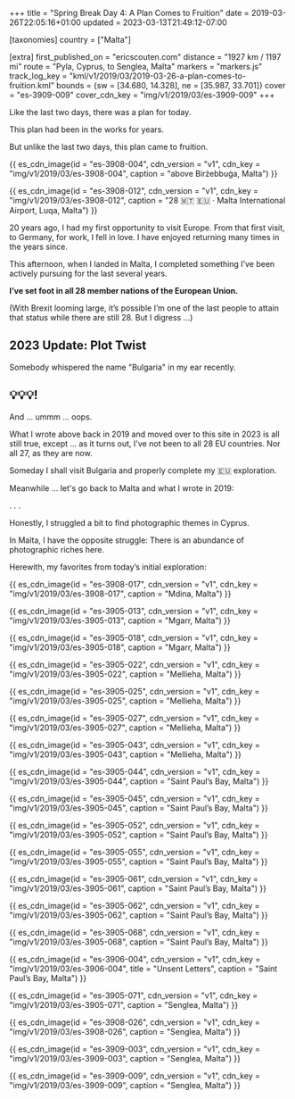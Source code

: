 +++
title = "Spring Break Day 4: A Plan Comes to Fruition"
date = 2019-03-26T22:05:16+01:00
updated = 2023-03-13T21:49:12-07:00

[taxonomies]
country = ["Malta"]

[extra]
first_published_on = "ericscouten.com"
distance = "1927 km / 1197 mi"
route = "Pyla, Cyprus, to Senglea, Malta"
markers = "markers.js"
track_log_key = "kml/v1/2019/03/2019-03-26-a-plan-comes-to-fruition.kml"
bounds = {sw = [34.680, 14.328], ne = [35.987, 33.701]}
cover = "es-3909-009"
cover_cdn_key = "img/v1/2019/03/es-3909-009"
+++

Like the last two days, there was a plan for today.

<!-- more -->

This plan had been in the works for years.

But unlike the last two days, this plan came to fruition.

{{ es_cdn_image(id = "es-3908-004", cdn_version = "v1", cdn_key = "img/v1/2019/03/es-3908-004", caption = "above Birżebbuġa, Malta") }}

{{ es_cdn_image(id = "es-3908-012", cdn_version = "v1", cdn_key = "img/v1/2019/03/es-3908-012", caption = "28 🇲🇹 🇪🇺 · Malta International Airport, Luqa, Malta") }}

20 years ago, I had my first opportunity to visit Europe. From that first visit, to Germany, for work, I fell in love. I have enjoyed returning many times in the years since.

This afternoon, when I landed in Malta, I completed something I’ve been actively pursuing for the last several years.

**I’ve set foot in all 28 member nations of the European Union.**

(With Brexit looming large, it’s possible I’m one of the last people to attain that status while there are still 28. But I digress ...)

## 2023 Update: Plot Twist

Somebody whispered the name "Bulgaria" in my ear recently.

## 💡💡💡!

And ... ummm ... oops.

What I wrote above back in 2019 and moved over to this site in 2023 is all still true, except ... as it turns out, I've not been to all 28 EU countries. Nor all 27, as they are now.

Someday I shall visit Bulgaria and properly complete my 🇪🇺 exploration.

Meanwhile ... let's go back to Malta and what I wrote in 2019:

. . .

Honestly, I struggled a bit to find photographic themes in Cyprus.

In Malta, I have the opposite struggle: There is an abundance of photographic riches here.

Herewith, my favorites from today’s initial exploration:

{{ es_cdn_image(id = "es-3908-017", cdn_version = "v1", cdn_key = "img/v1/2019/03/es-3908-017", caption = "Mdina, Malta") }}

{{ es_cdn_image(id = "es-3905-013", cdn_version = "v1", cdn_key = "img/v1/2019/03/es-3905-013", caption = "Mgarr, Malta") }}

{{ es_cdn_image(id = "es-3905-018", cdn_version = "v1", cdn_key = "img/v1/2019/03/es-3905-018", caption = "Mgarr, Malta") }}

{{ es_cdn_image(id = "es-3905-022", cdn_version = "v1", cdn_key = "img/v1/2019/03/es-3905-022", caption = "Mellieha, Malta") }}

{{ es_cdn_image(id = "es-3905-025", cdn_version = "v1", cdn_key = "img/v1/2019/03/es-3905-025", caption = "Mellieha, Malta") }}

{{ es_cdn_image(id = "es-3905-027", cdn_version = "v1", cdn_key = "img/v1/2019/03/es-3905-027", caption = "Mellieha, Malta") }}

{{ es_cdn_image(id = "es-3905-043", cdn_version = "v1", cdn_key = "img/v1/2019/03/es-3905-043", caption = "Mellieha, Malta") }}

{{ es_cdn_image(id = "es-3905-044", cdn_version = "v1", cdn_key = "img/v1/2019/03/es-3905-044", caption = "Saint Paul’s Bay, Malta") }}

{{ es_cdn_image(id = "es-3905-045", cdn_version = "v1", cdn_key = "img/v1/2019/03/es-3905-045", caption = "Saint Paul’s Bay, Malta") }}

{{ es_cdn_image(id = "es-3905-052", cdn_version = "v1", cdn_key = "img/v1/2019/03/es-3905-052", caption = "Saint Paul’s Bay, Malta") }}

{{ es_cdn_image(id = "es-3905-055", cdn_version = "v1", cdn_key = "img/v1/2019/03/es-3905-055", caption = "Saint Paul’s Bay, Malta") }}

{{ es_cdn_image(id = "es-3905-061", cdn_version = "v1", cdn_key = "img/v1/2019/03/es-3905-061", caption = "Saint Paul’s Bay, Malta") }}

{{ es_cdn_image(id = "es-3905-062", cdn_version = "v1", cdn_key = "img/v1/2019/03/es-3905-062", caption = "Saint Paul’s Bay, Malta") }}

{{ es_cdn_image(id = "es-3905-068", cdn_version = "v1", cdn_key = "img/v1/2019/03/es-3905-068", caption = "Saint Paul’s Bay, Malta") }}

{{ es_cdn_image(id = "es-3906-004", cdn_version = "v1", cdn_key = "img/v1/2019/03/es-3906-004", title = "Unsent Letters", caption = "Saint Paul’s Bay, Malta") }}

{{ es_cdn_image(id = "es-3905-071", cdn_version = "v1", cdn_key = "img/v1/2019/03/es-3905-071", caption = "Senglea, Malta") }}

{{ es_cdn_image(id = "es-3908-026", cdn_version = "v1", cdn_key = "img/v1/2019/03/es-3908-026", caption = "Senglea, Malta") }}

{{ es_cdn_image(id = "es-3909-003", cdn_version = "v1", cdn_key = "img/v1/2019/03/es-3909-003", caption = "Senglea, Malta") }}

{{ es_cdn_image(id = "es-3909-009", cdn_version = "v1", cdn_key = "img/v1/2019/03/es-3909-009", caption = "Senglea, Malta") }}

